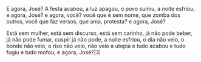 E agora, José?
A festa acabou,
a luz apagou,
o povo sumiu,
a noite esfriou,
e agora, José?
e agora, você?
você que é sem nome,
que zomba dos outros,
você que faz versos,
que ama, protesta?
e agora, José?

Está sem mulher,
está sem discurso,
está sem carinho,
já não pode beber,
já não pode fumar,
cuspir já não pode,
a noite esfriou,
o dia não veio,
o bonde não veio,
o riso não veio,
não veio a utopia
e tudo acabou
e tudo fugiu
e tudo mofou,
e agora, José?|3|